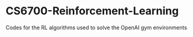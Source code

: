 # CS6700-Reinforcement-Learning
Codes for the RL algorithms used to solve the OpenAI gym environments
